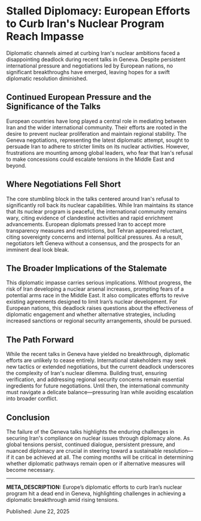 # Stalled Diplomacy: European Efforts to Curb Iran's Nuclear Program Reach Impasse

Diplomatic channels aimed at curbing Iran's nuclear ambitions faced a disappointing deadlock during recent talks in Geneva. Despite persistent international pressure and negotiations led by European nations, no significant breakthroughs have emerged, leaving hopes for a swift diplomatic resolution diminished.

## Continued European Pressure and the Significance of the Talks

European countries have long played a central role in mediating between Iran and the wider international community. Their efforts are rooted in the desire to prevent nuclear proliferation and maintain regional stability. The Geneva negotiations, representing the latest diplomatic attempt, sought to persuade Iran to adhere to stricter limits on its nuclear activities. However, frustrations are mounting among global leaders, who fear that Iran's refusal to make concessions could escalate tensions in the Middle East and beyond.

## Where Negotiations Fell Short

The core stumbling block in the talks centered around Iran's refusal to significantly roll back its nuclear capabilities. While Iran maintains its stance that its nuclear program is peaceful, the international community remains wary, citing evidence of clandestine activities and rapid enrichment advancements. European diplomats pressed Iran to accept more transparency measures and restrictions, but Tehran appeared reluctant, citing sovereignty concerns and internal political pressures. As a result, negotiators left Geneva without a consensus, and the prospects for an imminent deal look bleak.

## The Broader Implications of the Stalemate

This diplomatic impasse carries serious implications. Without progress, the risk of Iran developing a nuclear arsenal increases, prompting fears of a potential arms race in the Middle East. It also complicates efforts to revive existing agreements designed to limit Iran’s nuclear development. For European nations, this deadlock raises questions about the effectiveness of diplomatic engagement and whether alternative strategies, including increased sanctions or regional security arrangements, should be pursued.

## The Path Forward

While the recent talks in Geneva have yielded no breakthrough, diplomatic efforts are unlikely to cease entirely. International stakeholders may seek new tactics or extended negotiations, but the current deadlock underscores the complexity of Iran's nuclear dilemma. Building trust, ensuring verification, and addressing regional security concerns remain essential ingredients for future negotiations. Until then, the international community must navigate a delicate balance—pressuring Iran while avoiding escalation into broader conflict.

## Conclusion

The failure of the Geneva talks highlights the enduring challenges in securing Iran's compliance on nuclear issues through diplomacy alone. As global tensions persist, continued dialogue, persistent pressure, and nuanced diplomacy are crucial in steering toward a sustainable resolution—if it can be achieved at all. The coming months will be critical in determining whether diplomatic pathways remain open or if alternative measures will become necessary.

---

**META_DESCRIPTION:** Europe’s diplomatic efforts to curb Iran’s nuclear program hit a dead end in Geneva, highlighting challenges in achieving a diplomatic breakthrough amid rising tensions.

Published: June 22, 2025

